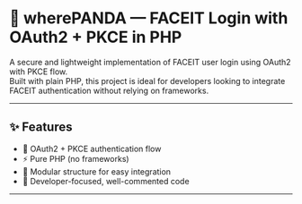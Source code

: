 # 🐼 wherePANDA — FACEIT Login with OAuth2 + PKCE in PHP

A secure and lightweight implementation of FACEIT user login using OAuth2 with PKCE flow.  
Built with plain PHP, this project is ideal for developers looking to integrate FACEIT authentication without relying on frameworks.

---

## ✨ Features

- 🔐 OAuth2 + PKCE authentication flow
- ⚡ Pure PHP (no frameworks)
- 📂 Modular structure for easy integration
- 🧠 Developer-focused, well-commented code

---

